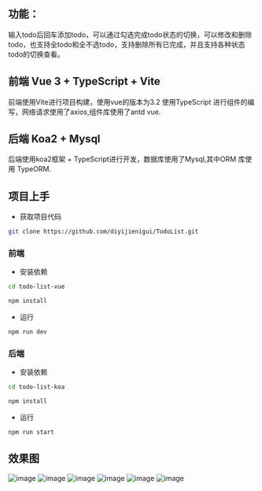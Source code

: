 ## 功能：
输入todo后回车添加todo，可以通过勾选完成todo状态的切换，可以修改和删除todo，也支持全todo和全不选todo，支持删除所有已完成，并且支持各种状态todo的切换查看。

## 前端 Vue 3 + TypeScript + Vite

前端使用Vite进行项目构建，使用vue的版本为3.2 使用TypeScript 进行组件的编写，网络请求使用了axios,组件库使用了antd vue.

## 后端 Koa2 + Mysql

后端使用koa2框架 + TypeScript进行开发，数据库使用了Mysql,其中ORM 库使用 TypeORM.

## 项目上手

- 获取项目代码

```bash
git clone https://github.com/diyijienigui/TodoList.git
```

### 前端
- 安装依赖

```bash
cd todo-list-vue

npm install
```

- 运行

```bash
npm run dev
```
### 后端
- 安装依赖
```bash
cd todo-list-koa

npm install
```
- 运行

```bash
npm run start
```
## 效果图
![image](https://user-images.githubusercontent.com/73346342/227224153-66a16ab0-59e8-4b28-a063-f2a8fb507c8b.png)
![image](https://user-images.githubusercontent.com/73346342/227224315-15cc1117-9a43-42ef-9f1f-a176174d954b.png)
![image](https://user-images.githubusercontent.com/73346342/227225918-81e50849-c675-420d-93ea-d9f3554b5c40.png)
![image](https://user-images.githubusercontent.com/73346342/227224520-f2c3476c-371a-4c30-bf3a-35662d60e4be.png)
![image](https://user-images.githubusercontent.com/73346342/227224666-2d376801-75ee-4207-9958-e75f40d52500.png)
![image](https://user-images.githubusercontent.com/73346342/227224582-7f87df77-5df0-49ca-b241-d10e7c83e52f.png)



